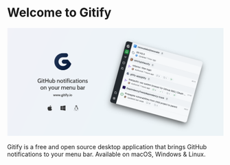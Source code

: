# Welcome to Gitify

![Gitify][gitify-press]

Gitify is a free and open source desktop application that brings GitHub notifications to your menu bar. Available on macOS, Windows & Linux. 

<!-- LINK LABELS -->
[gitify-press]: https://raw.githubusercontent.com/gitify-app/website/master/public/images/social.png
